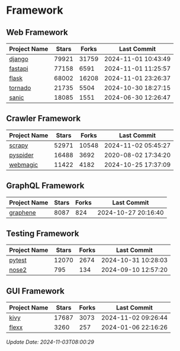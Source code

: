 # Framework

## Web Framework
| Project Name | Stars | Forks | Last Commit |
| ------------ | ----- | ----- | ----------- |
| [django](https://github.com/django/django) | 79921 | 31759 | 2024-11-01 10:43:49 |
| [fastapi](https://github.com/fastapi/fastapi) | 77158 | 6591 | 2024-11-01 11:25:57 |
| [flask](https://github.com/pallets/flask) | 68002 | 16208 | 2024-11-01 23:26:37 |
| [tornado](https://github.com/tornadoweb/tornado) | 21735 | 5504 | 2024-10-30 18:27:15 |
| [sanic](https://github.com/sanic-org/sanic) | 18085 | 1551 | 2024-06-30 12:26:47 |

## Crawler Framework
| Project Name | Stars | Forks | Last Commit |
| ------------ | ----- | ----- | ----------- |
| [scrapy](https://github.com/scrapy/scrapy) | 52971 | 10548 | 2024-11-02 05:45:27 |
| [pyspider](https://github.com/binux/pyspider) | 16488 | 3692 | 2020-08-02 17:34:20 |
| [webmagic](https://github.com/code4craft/webmagic) | 11422 | 4182 | 2024-10-25 17:37:09 |

## GraphQL Framework
| Project Name | Stars | Forks | Last Commit |
| ------------ | ----- | ----- | ----------- |
| [graphene](https://github.com/graphql-python/graphene) | 8087 | 824 | 2024-10-27 20:16:40 |

## Testing Framework
| Project Name | Stars | Forks | Last Commit |
| ------------ | ----- | ----- | ----------- |
| [pytest](https://github.com/pytest-dev/pytest) | 12070 | 2674 | 2024-10-31 10:28:03 |
| [nose2](https://github.com/nose-devs/nose2) | 795 | 134 | 2024-09-10 12:57:20 |

## GUI Framework
| Project Name | Stars | Forks | Last Commit |
| ------------ | ----- | ----- | ----------- |
| [kivy](https://github.com/kivy/kivy) | 17687 | 3073 | 2024-11-02 09:26:44 |
| [flexx](https://github.com/flexxui/flexx) | 3260 | 257 | 2024-01-06 22:16:26 |

*Update Date: 2024-11-03T08:00:29*